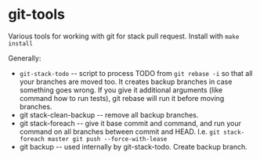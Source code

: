 # git-tools
Various tools for working with git for stack pull request. Install with `make install`

Generally:

* `git-stack-todo` -- script to process TODO from `git rebase -i` so that all your branches are moved too. It
  creates backup branches in case something goes wrong. If you give it additional arguments (like command how to
  run tests), git rebase will run it before moving branches.
* git stack-clean-backup -- remove all backup branches.
* git stack-foreach -- give it base commit and command, and run your command on all branches between commit and HEAD. I.e. `git stack-foreach master git push --force-with-lease`
* git backup -- used internally by git-stack-todo. Create backup branch.
